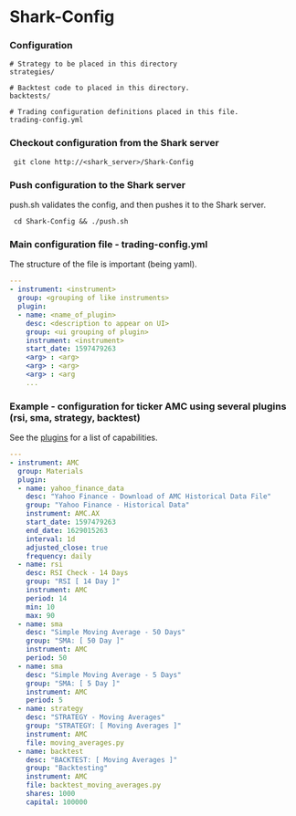 # Shark-Config

### Configuration

```
# Strategy to be placed in this directory
strategies/

# Backtest code to placed in this directory.
backtests/

# Trading configuration definitions placed in this file.
trading-config.yml
```

### Checkout configuration from the Shark server

```
 git clone http://<shark_server>/Shark-Config
```

### Push configuration to the Shark server

push.sh validates the config, and then pushes it to the Shark server.

```
 cd Shark-Config && ./push.sh
```

### Main configuration file - trading-config.yml

The structure of the file is important (being yaml).


```yaml
---
- instrument: <instrument>
  group: <grouping of like instruments>
  plugin:
  - name: <name_of_plugin>
    desc: <description to appear on UI>
    group: <ui grouping of plugin>
    instrument: <instrument>
    start_date: 1597479263
    <arg> : <arg>
    <arg> : <arg>
    <arg> : <arg
    ...
```

### Example - configuration for ticker AMC using several plugins (rsi, sma, strategy, backtest)

See the [plugins](https://github.com/danielneil/Shark/blob/main/doc/README.PLUGINS.md) for a list of capabilities.

```yaml
---
- instrument: AMC
  group: Materials
  plugin:
  - name: yahoo_finance_data
    desc: "Yahoo Finance - Download of AMC Historical Data File"
    group: "Yahoo Finance - Historical Data"
    instrument: AMC.AX
    start_date: 1597479263
    end_date: 1629015263
    interval: 1d
    adjusted_close: true
    frequency: daily
  - name: rsi
    desc: RSI Check - 14 Days
    group: "RSI [ 14 Day ]"
    instrument: AMC
    period: 14
    min: 10
    max: 90
  - name: sma
    desc: "Simple Moving Average - 50 Days"
    group: "SMA: [ 50 Day ]"
    instrument: AMC
    period: 50
  - name: sma
    desc: "Simple Moving Average - 5 Days"
    group: "SMA: [ 5 Day ]"
    instrument: AMC
    period: 5
  - name: strategy
    desc: "STRATEGY - Moving Averages"
    group: "STRATEGY: [ Moving Averages ]"
    instrument: AMC
    file: moving_averages.py
  - name: backtest
    desc: "BACKTEST: [ Moving Averages ]"
    group: "Backtesting"
    instrument: AMC
    file: backtest_moving_averages.py
    shares: 1000
    capital: 100000
```
